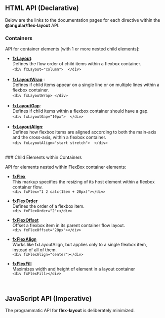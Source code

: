 ## HTML API (Declarative)

Below are the links to the documentation pages for each directive within the **@angular/flex-layout** API.

### Containers

API for container elements [with 1 or more nested child elements]:

* **[fxLayout]()**: <br/>Defines the flow order of child items within a flexbox container.<br/>`<div fxLayout="column">  </div>`<br/>&nbsp;
* **[fxLayoutWrap]()**  : <br/>Defines if child items appear on a single line or on multiple lines within a flexbox container.<br/>`<div fxLayoutWrap> </div>`<br/>&nbsp;
* **[fxLayoutGap]()**:<br/>Defines if child items within a flexbox container should have a gap. <br/>`<div fxLayoutGap="10px">  </div>`<br/>&nbsp;
* **[fxLayoutAlign]()**:<br/>Defines how flexbox items are aligned according to both the main-axis and the cross-axis, within a flexbox container. <br/>`<div fxLayoutAlign="start stretch">  </div>`


<br/>
### Child Elements within Containers

API for elements nested within FlexBox container elements:

* **[fxFlex](https://github.com/angular/flex-layout/wiki/fxFlex-API)**<br/>This markup specifies the resizing of its host element within a flexbox container flow.<br/>`<div fxFlex="1 2 calc(15em + 20px)"></div>`

* **[fxFlexOrder]()**<br/>Defines the order of a flexbox item. <br/>`<div fxFlexOrder="2"></div>`

* **[fxFlexOffset]()**<br/>Offset a flexbox item in its parent container flow layout. <br/>`<div fxFlexOffset="20px"></div>`

* **[fxFlexAlign]()**<br/>Works like fxLayoutAlign, but applies only to a single flexbox item, instead of all of them. <br/>`<div fxFlexAlign="center"></div>`

* **[fxFlexFill]()**<br/> Maximizes width and height of element in a layout container <br/>`<div fxFlexFill></div>`




<br/>

## JavaScript API (Imperative)

The programmatic API for **flex-layout** is deliberately minimized. 


